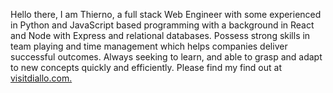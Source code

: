 Hello there, 
I am Thierno, a full stack Web Engineer with some  experienced in Python and JavaScript based programming with a 
background in React and Node with Express and relational databases. Possess strong skills in team playing and time
management which helps companies deliver successful outcomes. Always seeking to learn, and able to grasp and adapt 
to new concepts quickly and efficiently. Please find my find out at [visitdiallo.com.](http://visitdiallo.com/)
